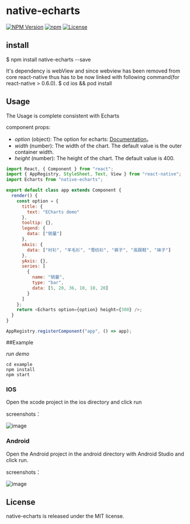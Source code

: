 # native-echarts

[![NPM Version](https://img.shields.io/npm/v/native-echarts.svg?style=flat)](https://www.npmjs.org/package/native-echarts)
[![npm](https://img.shields.io/npm/dm/native-echarts.svg?style=flat)](https://www.npmjs.org/package/native-echarts)
[![License](http://img.shields.io/npm/l/native-echarts.svg?style=flat)](https://raw.githubusercontent.com/somonus/react-native-echarts/master/LICENSE.md)

## install

\$ npm install native-echarts --save

It's dependency is webView and since webview has been removed from core react-native thus has to be now linked with following command(for react-native > 0.6.0).
\$ cd ios && pod install

## Usage

The Usage is complete consistent with Echarts

component props:

- _option_ (object): The option for echarts: [Documentation](http://echarts.baidu.com/option.html#title)。
- _width_ (number): The width of the chart. The default value is the outer container width.
- _height_ (number): The height of the chart. The default value is 400.

```js
import React, { Component } from "react";
import { AppRegistry, StyleSheet, Text, View } from "react-native";
import Echarts from "native-echarts";

export default class app extends Component {
  render() {
    const option = {
      title: {
        text: "ECharts demo"
      },
      tooltip: {},
      legend: {
        data: ["销量"]
      },
      xAxis: {
        data: ["衬衫", "羊毛衫", "雪纺衫", "裤子", "高跟鞋", "袜子"]
      },
      yAxis: {},
      series: [
        {
          name: "销量",
          type: "bar",
          data: [5, 20, 36, 10, 10, 20]
        }
      ]
    };
    return <Echarts option={option} height={300} />;
  }
}

AppRegistry.registerComponent("app", () => app);
```

##Example

_run demo_

```
cd example
npm install
npm start
```

### IOS

Open the xcode project in the ios directory and click run

screenshots：

![image](https://github.com/somonus/react-native-echarts/blob/master/example/demoIOS.png)

### Android

Open the Android project in the android directory with Android Studio and click run.

screenshots：

![image](https://github.com/somonus/react-native-echarts/blob/master/example/demoAndroid.png)

## License

native-echarts is released under the MIT license.

